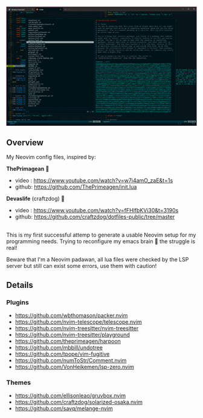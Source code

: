 ![mariogt nvim setup](/media/gtnvim.png "nvim")

## Overview

My Neovim config files, inspired by:

**ThePrimagean** 🍻

- video : <https://www.youtube.com/watch?v=w7i4amO_zaE&t=1s>
- github: <https://github.com/ThePrimeagen/init.lua>

**Devaslife** (craftzdog) 🐶

- video : <https://www.youtube.com/watch?v=fFHlfbKVi30&t=3190s>
- github: <https://github.com/craftzdog/dotfiles-public/tree/master>

<br>
This is my first successful attemp to generate a usable Neovim setup for my
programming needs. Trying to reconfigure my emacs brain 🦬 the struggle is real!

Beware that I'm a Neovim padawan, all lua files were checked by the LSP server but
still can exist some errors, use them with caution!

## Details

### Plugins

- <https://github.com/wbthomason/packer.nvim>
- <https://github.com/nvim-telescope/telescope.nvim>
- <https://github.com/nvim-treesitter/nvim-treesitter>
- <https://github.com/nvim-treesitter/playground>
- <https://github.com/theprimeagen/harpoon>
- <https://github.com/mbbill/undotree>
- <https://github.com/tpope/vim-fugitive>
- <https://github.com/numToStr/Comment.nvim>
- <https://github.com/VonHeikemen/lsp-zero.nvim>

### Themes

- <https://github.com/ellisonleao/gruvbox.nvim>
- <https://github.com/craftzdog/solarized-osaka.nvim>
- <https://github.com/savq/melange-nvim>
